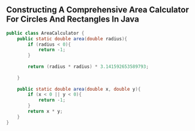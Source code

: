 ## Constructing A Comprehensive Area Calculator For Circles And Rectangles In Java

```java
public class AreaCalculator {
    public static double area(double radius){
        if (radius < 0){
            return -1;
        }
        
        return (radius * radius) * 3.141592653589793;
        
    }
    
    public static double area(double x, double y){
        if (x < 0 || y < 0){
            return -1;
        }
        return x * y;
    }
}
```